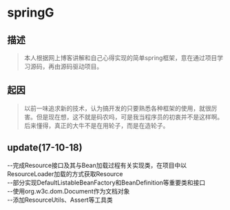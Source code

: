 # springG
描述
----
>本人根据网上博客讲解和自己心得实现的简单spring框架，意在通过项目学习源码，再由源码驱动项目。

起因
----
>以前一味追求新的技术，认为搞开发的只要熟悉各种框架的使用，就很厉害。但是现在想，这不就是码农吗，可是我当程序员的初衷并不是这样啊。后来懂得，真正的大牛不是在用轮子，而是在造轮子。

update(17-10-18)
------
--完成Resource接口及其与Bean加载过程有关实现类，在项目中以ResourceLoader加载的方式获取Resource<br>
--部分实现DefaultListableBeanFactory和BeanDefinition等重要类和接口<br>
--使用org.w3c.dom.Document作为文档对象<br>
--添加ResourceUtils、Assert等工具类<br>
